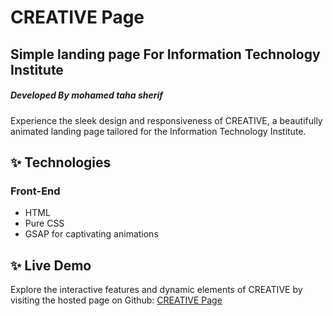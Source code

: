 # CREATIVE Page
## Simple landing page For Information Technology Institute
##### _Developed By mohamed taha sherif_

Experience the sleek design and responsiveness of CREATIVE, a beautifully animated landing page tailored for the Information Technology Institute.

## ✨ Technologies
### Front-End

- HTML 
- Pure CSS
- GSAP for captivating animations

## ✨ Live Demo

Explore the interactive features and dynamic elements of CREATIVE by visiting the hosted page on Github:
[CREATIVE Page](https://mhmdtahasherif.github.io/CREATIVE/)
